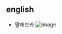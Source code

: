 ## english

- 말해보카
![image](https://user-images.githubusercontent.com/46305139/107883587-233abf80-6f33-11eb-9867-37efd870efbf.png)
